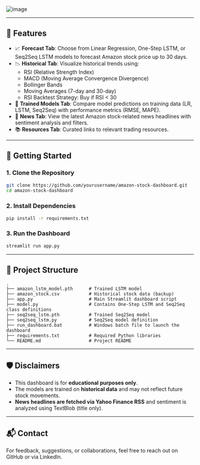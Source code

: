 
![image](https://github.com/user-attachments/assets/e481158b-3836-4e01-87f8-0a1610e3c0b9)

---

## 🔧 Features

- 📈 **Forecast Tab**: Choose from Linear Regression, One-Step LSTM, or Seq2Seq LSTM models to forecast Amazon stock price up to 30 days.
- 📉 **Historical Tab**: Visualize historical trends using:
  - RSI (Relative Strength Index)
  - MACD (Moving Average Convergence Divergence)
  - Bollinger Bands
  - Moving Averages (7-day and 30-day)
  - RSI Backtest Strategy: Buy if RSI < 30
- 🤖 **Trained Models Tab**: Compare model predictions on training data (LR, LSTM, Seq2Seq) with performance metrics (RMSE, MAPE).
- 📰 **News Tab**: View the latest Amazon stock-related news headlines with sentiment analysis and filters.
- 📚 **Resources Tab**: Curated links to relevant trading resources.

---

## 🚀 Getting Started

### 1. Clone the Repository

```bash
git clone https://github.com/yourusername/amazon-stock-dashboard.git
cd amazon-stock-dashboard
```

### 2. Install Dependencies

```bash
pip install -r requirements.txt
```

### 3. Run the Dashboard

```bash
streamlit run app.py
```

---

## 📁 Project Structure

```plaintext
.
├── amazon_lstm_model.pth      # Trained LSTM model
├── amazon_stock.csv           # Historical stock data (backup)
├── app.py                     # Main Streamlit dashboard script
├── model.py                   # Contains One-Step LSTM and Seq2Seq class definitions
├── seq2seq_lstm.pth           # Trained Seq2Seq model
├── seq2seq_lstm.py            # Seq2Seq model definition
├── run_dashboard.bat          # Windows batch file to launch the dashboard
├── requirements.txt           # Required Python libraries
└── README.md                  # Project README
```

---

## 🛡️ Disclaimers

- This dashboard is for **educational purposes only**.
- The models are trained on **historical data** and may not reflect future stock movements.
- **News headlines are fetched via Yahoo Finance RSS** and sentiment is analyzed using TextBlob (title only).

---

## 📬 Contact

For feedback, suggestions, or collaborations, feel free to reach out on GitHub or via LinkedIn.
